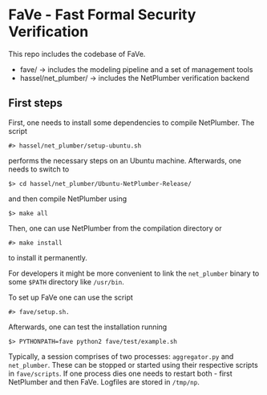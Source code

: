 # FaVe - Fast Formal Security Verification

This repo includes the codebase of FaVe.

 - fave/ -> includes the modeling pipeline and a set of management tools
 - hassel/net_plumber/ -> includes the NetPlumber verification backend


## First steps

First, one needs to install some dependencies to compile NetPlumber. The script

    #> hassel/net_plumber/setup-ubuntu.sh

performs the necessary steps on an Ubuntu machine. Afterwards, one needs to switch to

    $> cd hassel/net_plumber/Ubuntu-NetPlumber-Release/

and then compile NetPlumber using

    $> make all

Then, one can use NetPlumber from the compilation directory or

    #> make install

to install it permanently.

For developers it might be more convenient to link the `net_plumber` binary to some `$PATH` directory like `/usr/bin`.


To set up FaVe one can use the script

    #> fave/setup.sh.

Afterwards, one can test the installation running

    $> PYTHONPATH=fave python2 fave/test/example.sh

Typically, a session comprises of two processes: `aggregator.py` and `net_plumber`. These can be stopped or started using their respective scripts in `fave/scripts`. If one process dies one needs to restart both - first NetPlumber and then FaVe. Logfiles are stored in `/tmp/np`.

